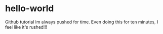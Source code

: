# hello-world
Github tutorial
Im always pushed for time.  Even doing this for ten minutes,
I feel like it's rushed!!!
